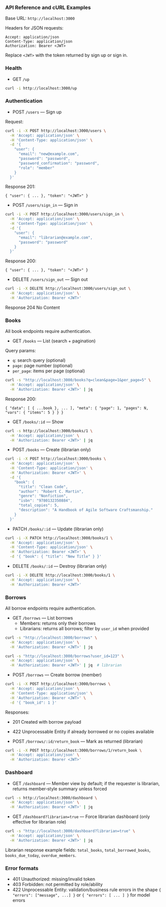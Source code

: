 ### API Reference and cURL Examples

Base URL: `http://localhost:3000`

Headers for JSON requests:

```
Accept: application/json
Content-Type: application/json
Authorization: Bearer <JWT>
```

Replace `<JWT>` with the token returned by sign up or sign in.

### Health

- GET `/up`

```bash
curl -i http://localhost:3000/up
```

### Authentication

- POST `/users` — Sign up

Request:

```bash
curl -i -X POST http://localhost:3000/users \
  -H 'Accept: application/json' \
  -H 'Content-Type: application/json' \
  -d '{
    "user": {
      "email": "new@example.com",
      "password": "password",
      "password_confirmation": "password",
      "role": "member"  
    }
  }'
```

Response 201:

```
{ "user": { ... }, "token": "<JWT>" }
```

- POST `/users/sign_in` — Sign in

```bash
curl -i -X POST http://localhost:3000/users/sign_in \
  -H 'Accept: application/json' \
  -H 'Content-Type: application/json' \
  -d '{
    "user": {
      "email": "librarian@example.com",
      "password": "password"
    }
  }'
```

Response 200:

```
{ "user": { ... }, "token": "<JWT>" }
```

- DELETE `/users/sign_out` — Sign out

```bash
curl -i -X DELETE http://localhost:3000/users/sign_out \
  -H 'Accept: application/json' \
  -H 'Authorization: Bearer <JWT>'
```

Response 204 No Content

### Books

All book endpoints require authentication.

- GET `/books` — List (search + pagination)

Query params:
- `q`: search query (optional)
- `page`: page number (optional)
- `per_page`: items per page (optional)

```bash
curl -s "http://localhost:3000/books?q=clean&page=1&per_page=5" \
  -H 'Accept: application/json' \
  -H 'Authorization: Bearer <JWT>' | jq
```

Response 200:

```
{ "data": [ { ...book }, ... ], "meta": { "page": 1, "pages": N, "vars": { "items": 5 } } }
```

- GET `/books/:id` — Show

```bash
curl -s http://localhost:3000/books/1 \
  -H 'Accept: application/json' \
  -H 'Authorization: Bearer <JWT>' | jq
```

- POST `/books` — Create (librarian only)

```bash
curl -i -X POST http://localhost:3000/books \
  -H 'Accept: application/json' \
  -H 'Content-Type: application/json' \
  -H 'Authorization: Bearer <JWT>' \
  -d '{
    "book": {
      "title": "Clean Code",
      "author": "Robert C. Martin",
      "genre": "Nonfiction",
      "isbn": "9780132350884",
      "total_copies": 5,
      "description": "A Handbook of Agile Software Craftsmanship."
    }
  }'
```

- PATCH `/books/:id` — Update (librarian only)

```bash
curl -i -X PATCH http://localhost:3000/books/1 \
  -H 'Accept: application/json' \
  -H 'Content-Type: application/json' \
  -H 'Authorization: Bearer <JWT>' \
  -d '{ "book": { "title": "New Title" } }'
```

- DELETE `/books/:id` — Destroy (librarian only)

```bash
curl -i -X DELETE http://localhost:3000/books/1 \
  -H 'Accept: application/json' \
  -H 'Authorization: Bearer <JWT>'
```

### Borrows

All borrow endpoints require authentication.

- GET `/borrows` — List borrows
  - Members: returns only their borrows
  - Librarians: returns all borrows; filter by `user_id` when provided

```bash
curl -s "http://localhost:3000/borrows" \
  -H 'Accept: application/json' \
  -H 'Authorization: Bearer <JWT>' | jq

curl -s "http://localhost:3000/borrows?user_id=123" \
  -H 'Accept: application/json' \
  -H 'Authorization: Bearer <JWT>' | jq  # librarian
```

- POST `/borrows` — Create borrow (member)

```bash
curl -i -X POST http://localhost:3000/borrows \
  -H 'Accept: application/json' \
  -H 'Content-Type: application/json' \
  -H 'Authorization: Bearer <JWT>' \
  -d '{ "book_id": 1 }'
```

Responses:
- 201 Created with borrow payload
- 422 Unprocessable Entity if already borrowed or no copies available

- POST `/borrows/:id/return_book` — Mark as returned (librarian)

```bash
curl -i -X POST http://localhost:3000/borrows/1/return_book \
  -H 'Accept: application/json' \
  -H 'Authorization: Bearer <JWT>'
```

### Dashboard

- GET `/dashboard` — Member view by default; if the requester is librarian, returns member‑style summary unless forced

```bash
curl -s http://localhost:3000/dashboard \
  -H 'Accept: application/json' \
  -H 'Authorization: Bearer <JWT>' | jq
```

- GET `/dashboard?librarian=true` — Force librarian dashboard (only effective for librarian role)

```bash
curl -s "http://localhost:3000/dashboard?librarian=true" \
  -H 'Accept: application/json' \
  -H 'Authorization: Bearer <JWT>' | jq
```

Librarian response example fields: `total_books`, `total_borrowed_books`, `books_due_today`, `overdue_members`.

### Error formats

- 401 Unauthorized: missing/invalid token
- 403 Forbidden: not permitted by role/ability
- 422 Unprocessable Entity: validation/business rule errors in the shape `{ "errors": ["message", ...] }` or `{ "errors": [ ... ] }` for model errors

